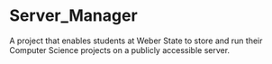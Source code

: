 # Server_Manager
A project that enables students at Weber State to store and run their Computer Science projects on a publicly accessible server.
